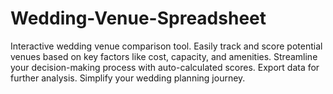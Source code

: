 # Wedding-Venue-Spreadsheet
Interactive wedding venue comparison tool. Easily track and score potential venues based on key factors like cost, capacity, and amenities. Streamline your decision-making process with auto-calculated scores. Export data for further analysis. Simplify your wedding planning journey.
